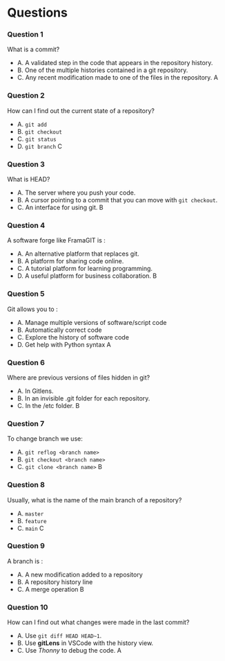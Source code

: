 # Questions

### Question 1

What is a commit?

- A. A validated step in the code that appears in the repository history.
- B. One of the multiple histories contained in a git repository.
- C. Any recent modification made to one of the files in the repository.
A

### Question 2

How can I find out the current state of a repository?

- A. `git add`
- B. `git checkout`
- C. `git status`
- D. `git branch`
C
### Question 3

What is HEAD?

- A. The server where you push your code.
- B. A cursor pointing to a commit that you can move with `git checkout`.
- C. An interface for using git.
B
### Question 4

A software forge like FramaGIT is :

- A. An alternative platform that replaces git.
- B. A platform for sharing code online.
- C. A tutorial platform for learning programming.
- D. A useful platform for business collaboration.
B
### Question 5

Git allows you to :

- A. Manage multiple versions of software/script code
- B. Automatically correct code
- C. Explore the history of software code
- D. Get help with Python syntax
A
### Question 6

Where are previous versions of files hidden in git?

- A. In Gitlens.
- B. In an invisible .git folder for each repository.
- C. In the /etc folder.
B
### Question 7

To change branch we use:

- A. `git reflog <branch name>`
- B. `git checkout <branch name>`
- C. `git clone <branch name>`
B
### Question 8

Usually, what is the name of the main branch of a repository?

- A. `master`
- B. `feature`
- C. `main`
C
### Question 9

A branch is :

- A. A new modification added to a repository
- B. A repository history line
- C. A merge operation
B
### Question 10

How can I find out what changes were made in the last commit?

- A. Use `git diff HEAD HEAD~1`.
- B. Use **gitLens** in VSCode with the history view.
- C. Use _Thonny_ to debug the code.
A